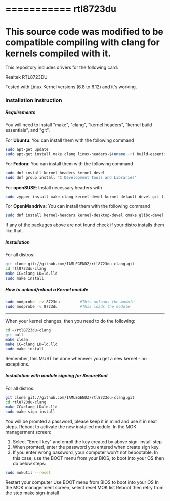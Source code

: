 ===========
rtl8723du
===========

This source code was modified to be compatible compiling with clang for kernels compiled with it.
=======
This repository includes drivers for the following card:

Realtek RTL8723DU

Tested with Linux Kernel versions (6.8 to 6.12) and it's working.

### Installation instruction
##### Requirements
You will need to install "make", "clang", "kernel headers", "kernel build essentials", and "git".

For **Ubuntu**: You can install them with the following command
```bash
sudo apt-get update
sudo apt-get install make clang linux-headers-$(uname -r) build-essential git
```
For **Fedora**: You can install them with the following command
```bash
sudo dnf install kernel-headers kernel-devel
sudo dnf group install "C Development Tools and Libraries"
```
For **openSUSE**: Install necessary headers with
```bash
sudo zypper install make clang kernel-devel kernel-default-devel git libopenssl-devel
```
For **OpenMandriva**: You can install them with the following command
```bash
sudo dnf install kernel-headers kernel-desktop-devel cmake glibc-devel lib64cppdap lib64crypt-devel lib64elfutils-devel lib64lzma-devel lib64ncurses-devel lib64rhash0 lib64z-devel lib64zstd-devel libc6 make
```
If any of the packages above are not found check if your distro installs them like that.

##### Installation
For all distros:
```bash
git clone git://github.com/IAMLEGENDZ/rtl8723du-clang.git
cd rtl8723du-clang
make CC=clang LD=ld.lld
sudo make install
```

##### How to unload/reload a Kernel module
 ```bash
sudo modprobe -rv 8723du         #This unloads the module
sudo modprobe -v 8723du          #This loads the module
```

***********************************************************************************************

When your kernel changes, then you need to do the following:
```bash
cd ~/rtl8723du-clang
git pull
make clean
make CC=clang LD=ld.lld
sudo make install
```

Remember, this MUST be done whenever you get a new kernel - no exceptions.

##### Installation with module signing for SecureBoot
For all distros:
```bash
git clone git://github.com/IAMLEGENDZ/rtl8723du-clang.git
cd rtl8723du-clang
make CC=clang LD=ld.lld
sudo make sign-install
```
You will be promted a password, please keep it in mind and use it in next steps.
Reboot to activate the new installed module.
In the MOK managerment screen:
1. Select "Enroll key" and enroll the key created by above sign-install step
2. When promted, enter the password you entered when create sign key. 
3. If you enter wrong password, your computer won't not bebootable. In this case,
   use the BOOT menu from your BIOS, to boot into your OS then do below steps:
```bash
sudo mokutil --reset
```
Restart your computer
Use BOOT menu from BIOS to boot into your OS
In the MOK managerment screen, select reset MOK list
Reboot then retry from the step make sign-install


